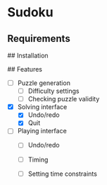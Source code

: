 # Sudoku

## Requirements

## Installation

## Features

- [ ] Puzzle generation
  - [ ] Difficulty settings
  - [ ] Checking puzzle validity
- [x] Solving interface
  - [x] Undo/redo
  - [x] Quit
- [ ] Playing interface
  - [ ] Undo/redo
  - [ ] Timing
  - [ ] Setting time constraints

